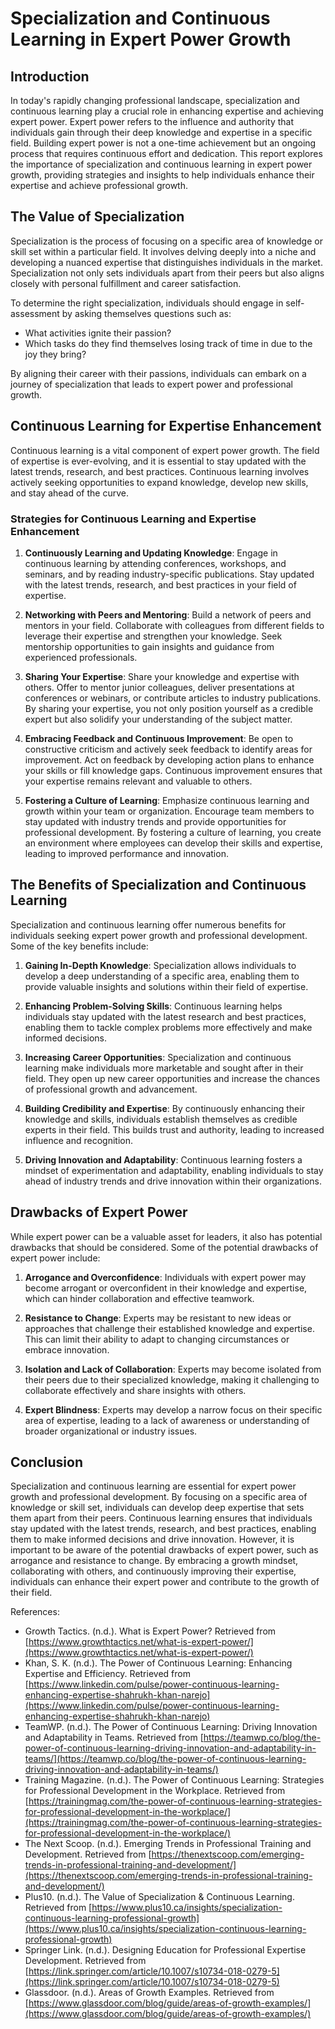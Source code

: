 # Specialization and Continuous Learning in Expert Power Growth

## Introduction

In today's rapidly changing professional landscape, specialization and continuous learning play a crucial role in enhancing expertise and achieving expert power. Expert power refers to the influence and authority that individuals gain through their deep knowledge and expertise in a specific field. Building expert power is not a one-time achievement but an ongoing process that requires continuous effort and dedication. This report explores the importance of specialization and continuous learning in expert power growth, providing strategies and insights to help individuals enhance their expertise and achieve professional growth.

## The Value of Specialization

Specialization is the process of focusing on a specific area of knowledge or skill set within a particular field. It involves delving deeply into a niche and developing a nuanced expertise that distinguishes individuals in the market. Specialization not only sets individuals apart from their peers but also aligns closely with personal fulfillment and career satisfaction.

To determine the right specialization, individuals should engage in self-assessment by asking themselves questions such as:

- What activities ignite their passion?
- Which tasks do they find themselves losing track of time in due to the joy they bring?

By aligning their career with their passions, individuals can embark on a journey of specialization that leads to expert power and professional growth.

## Continuous Learning for Expertise Enhancement

Continuous learning is a vital component of expert power growth. The field of expertise is ever-evolving, and it is essential to stay updated with the latest trends, research, and best practices. Continuous learning involves actively seeking opportunities to expand knowledge, develop new skills, and stay ahead of the curve.

### Strategies for Continuous Learning and Expertise Enhancement

1. **Continuously Learning and Updating Knowledge**: Engage in continuous learning by attending conferences, workshops, and seminars, and by reading industry-specific publications. Stay updated with the latest trends, research, and best practices in your field of expertise.

2. **Networking with Peers and Mentoring**: Build a network of peers and mentors in your field. Collaborate with colleagues from different fields to leverage their expertise and strengthen your knowledge. Seek mentorship opportunities to gain insights and guidance from experienced professionals.

3. **Sharing Your Expertise**: Share your knowledge and expertise with others. Offer to mentor junior colleagues, deliver presentations at conferences or webinars, or contribute articles to industry publications. By sharing your expertise, you not only position yourself as a credible expert but also solidify your understanding of the subject matter.

4. **Embracing Feedback and Continuous Improvement**: Be open to constructive criticism and actively seek feedback to identify areas for improvement. Act on feedback by developing action plans to enhance your skills or fill knowledge gaps. Continuous improvement ensures that your expertise remains relevant and valuable to others.

5. **Fostering a Culture of Learning**: Emphasize continuous learning and growth within your team or organization. Encourage team members to stay updated with industry trends and provide opportunities for professional development. By fostering a culture of learning, you create an environment where employees can develop their skills and expertise, leading to improved performance and innovation.

## The Benefits of Specialization and Continuous Learning

Specialization and continuous learning offer numerous benefits for individuals seeking expert power growth and professional development. Some of the key benefits include:

1. **Gaining In-Depth Knowledge**: Specialization allows individuals to develop a deep understanding of a specific area, enabling them to provide valuable insights and solutions within their field of expertise.

2. **Enhancing Problem-Solving Skills**: Continuous learning helps individuals stay updated with the latest research and best practices, enabling them to tackle complex problems more effectively and make informed decisions.

3. **Increasing Career Opportunities**: Specialization and continuous learning make individuals more marketable and sought after in their field. They open up new career opportunities and increase the chances of professional growth and advancement.

4. **Building Credibility and Expertise**: By continuously enhancing their knowledge and skills, individuals establish themselves as credible experts in their field. This builds trust and authority, leading to increased influence and recognition.

5. **Driving Innovation and Adaptability**: Continuous learning fosters a mindset of experimentation and adaptability, enabling individuals to stay ahead of industry trends and drive innovation within their organizations.

## Drawbacks of Expert Power

While expert power can be a valuable asset for leaders, it also has potential drawbacks that should be considered. Some of the potential drawbacks of expert power include:

1. **Arrogance and Overconfidence**: Individuals with expert power may become arrogant or overconfident in their knowledge and expertise, which can hinder collaboration and effective teamwork.

2. **Resistance to Change**: Experts may be resistant to new ideas or approaches that challenge their established knowledge and expertise. This can limit their ability to adapt to changing circumstances or embrace innovation.

3. **Isolation and Lack of Collaboration**: Experts may become isolated from their peers due to their specialized knowledge, making it challenging to collaborate effectively and share insights with others.

4. **Expert Blindness**: Experts may develop a narrow focus on their specific area of expertise, leading to a lack of awareness or understanding of broader organizational or industry issues.

## Conclusion

Specialization and continuous learning are essential for expert power growth and professional development. By focusing on a specific area of knowledge or skill set, individuals can develop deep expertise that sets them apart from their peers. Continuous learning ensures that individuals stay updated with the latest trends, research, and best practices, enabling them to make informed decisions and drive innovation. However, it is important to be aware of the potential drawbacks of expert power, such as arrogance and resistance to change. By embracing a growth mindset, collaborating with others, and continuously improving their expertise, individuals can enhance their expert power and contribute to the growth of their field.

References:

- Growth Tactics. (n.d.). What is Expert Power? Retrieved from [https://www.growthtactics.net/what-is-expert-power/](https://www.growthtactics.net/what-is-expert-power/)
- Khan, S. K. (n.d.). The Power of Continuous Learning: Enhancing Expertise and Efficiency. Retrieved from [https://www.linkedin.com/pulse/power-continuous-learning-enhancing-expertise-shahrukh-khan-narejo](https://www.linkedin.com/pulse/power-continuous-learning-enhancing-expertise-shahrukh-khan-narejo)
- TeamWP. (n.d.). The Power of Continuous Learning: Driving Innovation and Adaptability in Teams. Retrieved from [https://teamwp.co/blog/the-power-of-continuous-learning-driving-innovation-and-adaptability-in-teams/](https://teamwp.co/blog/the-power-of-continuous-learning-driving-innovation-and-adaptability-in-teams/)
- Training Magazine. (n.d.). The Power of Continuous Learning: Strategies for Professional Development in the Workplace. Retrieved from [https://trainingmag.com/the-power-of-continuous-learning-strategies-for-professional-development-in-the-workplace/](https://trainingmag.com/the-power-of-continuous-learning-strategies-for-professional-development-in-the-workplace/)
- The Next Scoop. (n.d.). Emerging Trends in Professional Training and Development. Retrieved from [https://thenextscoop.com/emerging-trends-in-professional-training-and-development/](https://thenextscoop.com/emerging-trends-in-professional-training-and-development/)
- Plus10. (n.d.). The Value of Specialization & Continuous Learning. Retrieved from [https://www.plus10.ca/insights/specialization-continuous-learning-professional-growth](https://www.plus10.ca/insights/specialization-continuous-learning-professional-growth)
- Springer Link. (n.d.). Designing Education for Professional Expertise Development. Retrieved from [https://link.springer.com/article/10.1007/s10734-018-0279-5](https://link.springer.com/article/10.1007/s10734-018-0279-5)
- Glassdoor. (n.d.). Areas of Growth Examples. Retrieved from [https://www.glassdoor.com/blog/guide/areas-of-growth-examples/](https://www.glassdoor.com/blog/guide/areas-of-growth-examples/)